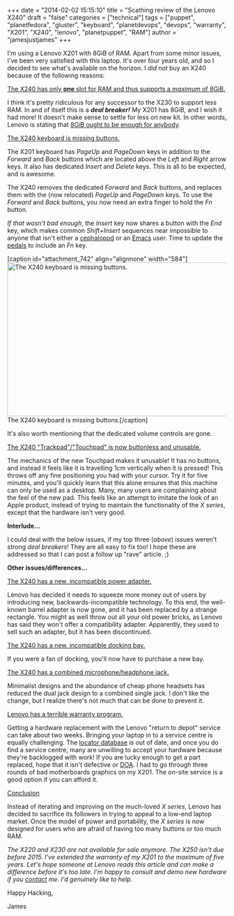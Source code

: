 +++
date = "2014-02-02 15:15:10"
title = "Scathing review of the Lenovo X240"
draft = "false"
categories = ["technical"]
tags = ["puppet", "planetfedora", "gluster", "keyboard", "planetdevops", "devops", "warranty", "X201", "X240", "lenovo", "planetpuppet", "RAM"]
author = "jamesjustjames"
+++

I'm using a Lenovo X201 with 8GiB of RAM. Apart from some minor issues, I've been very satisfied with this laptop. It's over four years old, and so I decided to see what's available on the horizon. I <em>did not</em> buy an X240 because of the following reasons:

<span style="text-decoration:underline;">The X240 has only <strong>one</strong> slot for RAM and thus supports a <em>maximum</em> of 8GiB.</span>

I think it's pretty ridiculous for any successor to the X230 to support less RAM. In and of itself this is a <strong><em>deal breaker!</em></strong> My X201 has 8GiB, and I wish it had more! It doesn't make sense to settle for less on new kit. In other words, Lenovo is stating that <a href="https://en.wikiquote.org/wiki/Bill_Gates">8GiB ought to be enough for anybody</a>.

<span style="text-decoration:underline;">The X240 keyboard is missing buttons.</span>

The X201 keyboard has <em>PageUp</em> and <em>PageDown</em> keys in addition to the <em>Forward</em> and <em>Back</em> buttons which are located above the <em>Left</em> and <em>Right</em> arrow keys. It also has dedicated <em>Insert</em> and <em>Delete</em> keys. This is all to be expected, and is awesome.

The X240 removes the dedicated <em>Forward</em> and <em>Back</em> buttons, and replaces them with the (now relocated) <em>PageUp</em> and <em>PageDown</em> keys. To use the <em>Forward</em> and <em>Back</em> buttons, you now need an extra finger to hold the <em>Fn</em> button.

<em>If that wasn't bad enough</em>, the <em>Insert</em> key now shares a button with the <em>End</em> key, which makes common <em>Shift</em>+<em>Insert</em> sequences near impossible to anyone that isn't either a <a href="https://en.wikipedia.org/wiki/Octopus">cephalopod</a> or an <a href="https://www.gnu.org/software/emacs/manual/html_node/emacs/Modifier-Keys.html">Emacs</a> user. Time to update the <a href="http://www.emacswiki.org/emacs/FootSwitches">pedals</a> to include an <em>Fn</em> key.

[caption id="attachment_742" align="alignnone" width="584"]<a href="http://ttboj.files.wordpress.com/2014/02/x240-keyboard.jpg"><img class="size-full wp-image-742" src="http://ttboj.files.wordpress.com/2014/02/x240-keyboard.jpg" alt="The X240 keyboard is missing buttons." width="584" height="353" /></a> The X240 keyboard is missing buttons.[/caption]

It's also worth mentioning that the dedicated volume controls are gone.

<span style="text-decoration:underline;">The X240 "Trackpad"/"Touchpad" is now buttonless and unusable.</span>

The mechanics of the new Touchpad makes it unusable! It has no buttons, and instead it feels like it is travelling 1cm vertically when it is pressed! This throws off any fine positioning you had with your cursor. Try it for five minutes, and you'll quickly learn that this alone ensures that this machine can only be used as a desktop. Many, many users are complaining about the feel of the new pad. This feels like an attempt to imitate the look of an Apple product, instead of trying to maintain the functionality of the <em>X series</em>, except that the hardware isn't very good.

<strong>Interlude...</strong>

I could deal with the below issues, if my top three (<em>above</em>) issues weren't strong <em>deal breakers</em>! They are all easy to fix too! I hope these are addressed so that I can post a follow up "rave" article. ;)

<strong>Other issues/differences...</strong>

<span style="text-decoration:underline;">The X240 has a new, incompatible power adapter.</span>

Lenovo has decided it needs to squeeze more money out of users by introducing new, backwards-incompatible technology. To this end, the well-known barrel adapter is now gone, and it has been replaced by a strange rectangle. You might as well throw out all your old power bricks, as Lenovo has said they won't offer a compatibility adapter. Apparently, they used to sell such an adapter, but it has been discontinued.

<span style="text-decoration:underline;">The X240 has a new, incompatible docking bay.</span>

If you were a fan of docking, you'll now have to purchase a new bay.

<span style="text-decoration:underline;">The X240 has a combined microphone/headphone jack.</span>

Minimalist designs and the abundance of cheap phone headsets has reduced the dual jack design to a combined single jack. I don't like the change, but I realize there's not much that can be done to prevent it.

<span style="text-decoration:underline;">Lenovo has a terrible warranty program.</span>

Getting a hardware replacement with the Lenovo "return to depot" service can take about two weeks. Bringing your laptop in to a service centre is equally challenging. The <a href="http://bplocator.lenovo.com/">locator database</a> is out of date, and once you do find a service centre, many are unwilling to accept your hardware because they're backlogged with work! If you are lucky enough to get a part replaced, hope that it isn't defective or <a href="https://en.wikipedia.org/wiki/Dead_on_arrival">DOA</a>. I had to go through three rounds of bad motherboards graphics on my X201. The on-site service is a good option if you can afford it.

<span style="text-decoration:underline;">Conclusion</span>

Instead of iterating and improving on the much-loved <em>X series</em>, Lenovo has decided to sacrifice its followers in trying to appeal to a low-end laptop market. Once the model of power and portability, the <em>X series</em> is now designed for users who are afraid of having too many buttons or too much RAM.

<em>The X220 and X230 are not available for sale anymore. The X250 isn't due before 2015. I've extended the warranty of my X201 to the maximum of five years. Let's hope someone at Lenovo reads this article and can make a difference before it's too late. I'm happy to consult and demo new hardware if you <a title="contact" href="https://ttboj.wordpress.com/contact/">contact</a> me. I'd genuinely like to help.</em>

Happy Hacking,

James

